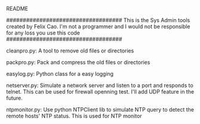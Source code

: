 README

###################################
This is the Sys Admin tools created by Felix Cao.
I'm not a programmer and I would not be responsible for any loss you use this code
###################################

cleanpro.py: 
  A tool to remove old files or directories

packpro.py: 
  Pack and compress the old files or directories

easylog.py:
  Python class for a easy logging
  
netserver.py: 
  Simulate a network server and listen to a port and responds to telnet.
  This can be used for firewall openning test. I'll add UDP feature in the future.
        
ntpmonitor.py:
  Use python NTPClient lib to simulate NTP query to detect the remote hosts' 
  NTP status. This is used for NTP monitor

